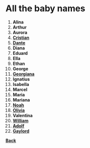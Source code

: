 # All the baby names
1.  **Alina**
2.  **Arthur**
3.  **Aurora**
4.  [**Cristian**](./Cristian.md)
5.  [**Dante**](./Dante.md)
6. **Diana**
7. **Eduard**
8.  **Ella**
9.  **Ethan**
10. **George**
11.  [**Georgiana**](./Georgiana.md)
12.  **Ignatius**
13. **Isabella**
14.  **Marcel**
15.  **Maria**
16.  **Mariana**
17.  [**Noah**](./Noah.md)
18.  [**Olivia**](./Olivia.md)
19.  **Valentina**
20.  [**William**](./William.md)
21.  [**Adolf**](./Adolf.md)
22.  [**Gaylord**](./Gaylord.md)

[**Back**](./README.md)

